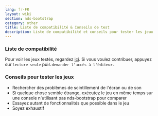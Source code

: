 ```yaml
---
lang: fr-FR
layout: wiki
section: nds-bootstrap
category: other
title: Liste de compatibilité & Conseils de test
description: Liste de compatibilité et conseils pour tester les jeux
---
```


### Liste de compatibilité
Pour voir les jeux testés, regardez [ici](https://docs.google.com/spreadsheets/d/1LRTkXOUXraTMjg1eedz_f7b5jiuyMv2x6e_jY_nyHSc/). Si vous voulez contribuer, appuyez sur `lecture seule` puis `demander l'accès à l'éditeur`.

### Conseils pour tester les jeux
- Rechercher des problèmes de scintillement de l'écran ou de son
- Si quelque chose semble étrange, exécutez le jeu en même temps sur une console n'utilisant pas nds-bootstrap pour comparer
- Essayez autant de fonctionnalités que possible dans le jeu
- Soyez exhaustif
